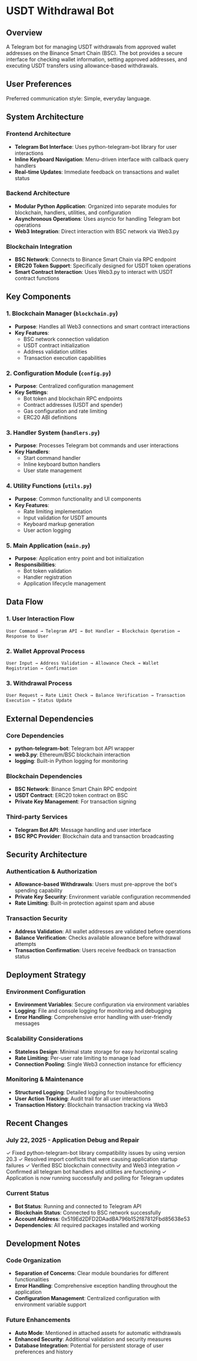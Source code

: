 # USDT Withdrawal Bot

## Overview

A Telegram bot for managing USDT withdrawals from approved wallet addresses on the Binance Smart Chain (BSC). The bot provides a secure interface for checking wallet information, setting approved addresses, and executing USDT transfers using allowance-based withdrawals.

## User Preferences

Preferred communication style: Simple, everyday language.

## System Architecture

### Frontend Architecture
- **Telegram Bot Interface**: Uses python-telegram-bot library for user interactions
- **Inline Keyboard Navigation**: Menu-driven interface with callback query handlers
- **Real-time Updates**: Immediate feedback on transactions and wallet status

### Backend Architecture
- **Modular Python Application**: Organized into separate modules for blockchain, handlers, utilities, and configuration
- **Asynchronous Operations**: Uses asyncio for handling Telegram bot operations
- **Web3 Integration**: Direct interaction with BSC network via Web3.py

### Blockchain Integration
- **BSC Network**: Connects to Binance Smart Chain via RPC endpoint
- **ERC20 Token Support**: Specifically designed for USDT token operations
- **Smart Contract Interaction**: Uses Web3.py to interact with USDT contract functions

## Key Components

### 1. Blockchain Manager (`blockchain.py`)
- **Purpose**: Handles all Web3 connections and smart contract interactions
- **Key Features**:
  - BSC network connection validation
  - USDT contract initialization
  - Address validation utilities
  - Transaction execution capabilities

### 2. Configuration Module (`config.py`)
- **Purpose**: Centralized configuration management
- **Key Settings**:
  - Bot token and blockchain RPC endpoints
  - Contract addresses (USDT and spender)
  - Gas configuration and rate limiting
  - ERC20 ABI definitions

### 3. Handler System (`handlers.py`)
- **Purpose**: Processes Telegram bot commands and user interactions
- **Key Handlers**:
  - Start command handler
  - Inline keyboard button handlers
  - User state management

### 4. Utility Functions (`utils.py`)
- **Purpose**: Common functionality and UI components
- **Key Features**:
  - Rate limiting implementation
  - Input validation for USDT amounts
  - Keyboard markup generation
  - User action logging

### 5. Main Application (`main.py`)
- **Purpose**: Application entry point and bot initialization
- **Responsibilities**:
  - Bot token validation
  - Handler registration
  - Application lifecycle management

## Data Flow

### 1. User Interaction Flow
```
User Command → Telegram API → Bot Handler → Blockchain Operation → Response to User
```

### 2. Wallet Approval Process
```
User Input → Address Validation → Allowance Check → Wallet Registration → Confirmation
```

### 3. Withdrawal Process
```
User Request → Rate Limit Check → Balance Verification → Transaction Execution → Status Update
```

## External Dependencies

### Core Dependencies
- **python-telegram-bot**: Telegram bot API wrapper
- **web3.py**: Ethereum/BSC blockchain interaction
- **logging**: Built-in Python logging for monitoring

### Blockchain Dependencies
- **BSC Network**: Binance Smart Chain RPC endpoint
- **USDT Contract**: ERC20 token contract on BSC
- **Private Key Management**: For transaction signing

### Third-party Services
- **Telegram Bot API**: Message handling and user interface
- **BSC RPC Provider**: Blockchain data and transaction broadcasting

## Security Architecture

### Authentication & Authorization
- **Allowance-based Withdrawals**: Users must pre-approve the bot's spending capability
- **Private Key Security**: Environment variable configuration recommended
- **Rate Limiting**: Built-in protection against spam and abuse

### Transaction Security
- **Address Validation**: All wallet addresses are validated before operations
- **Balance Verification**: Checks available allowance before withdrawal attempts
- **Transaction Confirmation**: Users receive feedback on transaction status

## Deployment Strategy

### Environment Configuration
- **Environment Variables**: Secure configuration via environment variables
- **Logging**: File and console logging for monitoring and debugging
- **Error Handling**: Comprehensive error handling with user-friendly messages

### Scalability Considerations
- **Stateless Design**: Minimal state storage for easy horizontal scaling
- **Rate Limiting**: Per-user rate limiting to manage load
- **Connection Pooling**: Single Web3 connection instance for efficiency

### Monitoring & Maintenance
- **Structured Logging**: Detailed logging for troubleshooting
- **User Action Tracking**: Audit trail for all user interactions
- **Transaction History**: Blockchain transaction tracking via Web3

## Recent Changes

### July 22, 2025 - Application Debug and Repair
✓ Fixed python-telegram-bot library compatibility issues by using version 20.3
✓ Resolved import conflicts that were causing application startup failures
✓ Verified BSC blockchain connectivity and Web3 integration
✓ Confirmed all telegram bot handlers and utilities are functioning
✓ Application is now running successfully and polling for Telegram updates

### Current Status
- **Bot Status**: Running and connected to Telegram API
- **Blockchain Status**: Connected to BSC network successfully
- **Account Address**: 0x519Ed2DFD2DAadBA796b152f87812Fbd85638e53
- **Dependencies**: All required packages installed and working

## Development Notes

### Code Organization
- **Separation of Concerns**: Clear module boundaries for different functionalities
- **Error Handling**: Comprehensive exception handling throughout the application
- **Configuration Management**: Centralized configuration with environment variable support

### Future Enhancements
- **Auto Mode**: Mentioned in attached assets for automatic withdrawals
- **Enhanced Security**: Additional validation and security measures
- **Database Integration**: Potential for persistent storage of user preferences and history